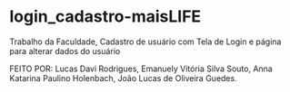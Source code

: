 # login_cadastro-maisLIFE
Trabalho da Faculdade, Cadastro de usuário com Tela de Login e página para alterar dados do usuário

FEITO POR: Lucas Davi Rodrigues, Emanuely Vitória Silva Souto, Anna Katarina Paulino Holenbach, João Lucas de Oliveira Guedes.
